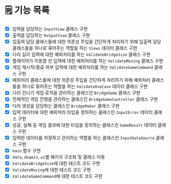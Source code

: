 # 🗒️ 기능 목록
- [X] 입력을 담당하는 `InputView` 클래스 구현
- [X] 출력을 담당하는 `OutputView` 클래스 구현
- [X] 입출력 담당 클래스들에 대한 의존성 주입을 간단하게 처리하기 위해 입출력 담당 클래스들을 하나로 묶어주는 역할을 하는 `Views` 데이터 클래스 구현
- [X] 다리 길이 입력에 대한 예외처리를 하는 `ValidateBridgeSize` 클래스 구현
- [X] 플레이어가 이동할 칸 입력에 대한 예외처리를 하는 `ValidateMoving` 클래스 구현
- [X] 게임 재시작/종료 여부 입력에 대한 예외처리를 하는 `ValidateGameCommand` 클래스 구현
- [X] 예외처리 클래스들에 대한 의존성 주입을 간단하게 처리하기 위해 예외처리 클래스들을 하나로 묶어주는 역할을 하는 `ValidateUseCase` 데이터 클래스 구현
- [X] 다리 건너기 게임 로직을 관리하는 클래스인 `BridgeGame` 클래스 구현
- [X] 전체적인 게임 진행을 관리하는 클래스인 `BridgeGameController` 클래스 구현
- [X] 다리 생성을 담당하는 클래스인 `BridgeMaker` 클래스 구현
- [X] 입력 데이터에 대한 예외처리 타입을 정의하는 클래스인 `InputError` 데이터 클래스 구현
- [X] 성공, 실패 등 게임 결과에 대한 타입을 정의하는 클래스인 `GameResult` 데이터 클래스 구현
- [X] 입력한 데이터를 저장하고 관리하는 역할을 하는 클래스인 `InputDataSource` 클래스 구현
- [X] `main` 함수 구현
- [X] `data`, `doamin`, `ui`별 패키지 구조화 및 클래스 이동
- [X] `ValidateBridgeSize`에 대한 테스트 코드 구현
- [X] `ValidateMoving`에 대한 테스트 코드 구현
- [X] `ValidateGameCommand`에 대한 테스트 코드 구현